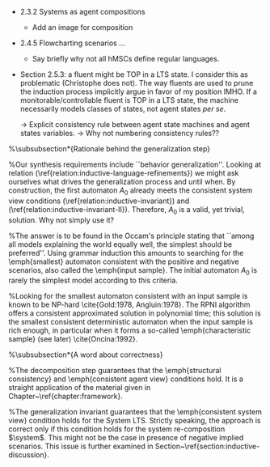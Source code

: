 * 2.3.2 Systems as agent compositions

  * Add an image for composition
  
* 2.4.5 Flowcharting scenarios ...

  * Say briefly why not all hMSCs define regular languages.

* Section 2.5.3: a fluent might be TOP in a LTS state. I consider this
  as problematic (Christophe does not). The way fluents are used to prune 
  the induction process implicitly argue in favor of my position IMHO. If 
  a monitorable/controllable fluent is TOP in a LTS state, the machine 
  necessarily models classes of states, not agent states _per se_.

  -> Explicit consistency rule between agent state machines and agent states
     variables. 
  -> Why not numbering consistency rules??


%\subsubsection*{Rationale behind the generalization step}

%Our synthesis requirements include ``behavior generalization''. Looking at relation (\ref{relation:inductive-language-refinements}) we might ask ourselves what drives the generalization process and until when. By construction, the first automaton $A_0$ already meets the consistent system view conditions (\ref{relation:inductive-invariant}) and (\ref{relation:inductive-invariant-II}). Therefore, $A_0$ is a valid, yet trivial, solution. Why not simply use it?

%The answer is to be found in the Occam's principle stating that ``among all models explaining the world equally well, the simplest should be preferred''. Using grammar induction this amounts to searching for the \emph{smallest} automaton consistent with the positive and negative scenarios, also called the \emph{input sample}. The initial automaton $A_0$ is rarely the simplest model according to this criteria. 

%Looking for the smallest automaton consistent with an input sample is known to be NP-hard \cite{Gold:1978, Angluin:1978}. The RPNI algorithm offers a consistent approximated solution in polynomial time; this solution is the smallest consistent deterministic automaton when the input sample is rich enough, in particular when it forms a so-called \emph{characteristic sample} (see later) \cite{Oncina:1992}.

%\subsubsection*{A word about correctness}

%The decomposition step guarantees that the \emph{structural consistency} and \emph{consistent agent view} conditions hold. It is a straight application of the material given in Chapter~\ref{chapter:framework}. 

%The generalization invariant guarantees that the \emph{consistent system view} condition holds for the System LTS. Strictly speaking, the approach is correct only if this condition holds for the system re-composition $\system$. This might not be the case in presence of negative implied scenarios. This issue is further examined in Section~\ref{section:inductive-discussion}.

